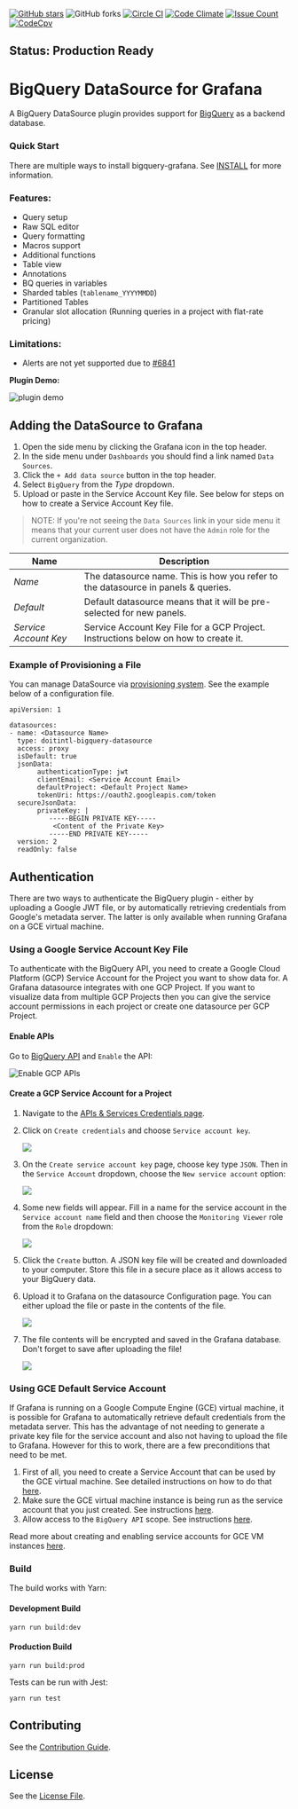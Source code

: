 
[![GitHub stars](https://img.shields.io/github/stars/doitintl/bigquery-grafana.svg?style=svg)](https://github.com/doitintl/bigquery-grafana/stargazers)
![GitHub forks](https://img.shields.io/github/forks/doitintl/bigquery-grafana.svg?style=svg)
[![Circle CI](https://circleci.com/gh/doitintl/bigquery-grafana.svg?style=svg)](https://circleci.com/gh/doitintl/bigquery-grafana)
[![Code Climate](https://codeclimate.com/github/doitintl/bigquery-grafana/badges/gpa.svg)](https://codeclimate.com/github/doitintl/bigquery-grafana/coverage)
[![Issue Count](https://codeclimate.com/github/doitintl/bigquery-grafana/badges/issue_count.svg)](https://codeclimate.com/github/doitintl/bigquery-grafana)
[![CodeCpv](https://codecov.io/gh/doitintl/bigquery-grafana/branch/master/graph/badge.svg)](https://codecov.io/gh/doitintl/bigquery-grafana/)
## Status: Production Ready
# BigQuery DataSource for Grafana

A BigQuery DataSource plugin provides support for [BigQuery](https://cloud.google.com/bigquery/) as a backend database.

### Quick Start
There are multiple ways to install bigquery-grafana. See [INSTALL](https://doitintl.github.io/bigquery-grafana/INSTALL) for more information.

### Features:

 * Query setup
 * Raw SQL editor
 * Query formatting
 * Macros support
 * Additional functions
 * Table view
 * Annotations
 * BQ queries in variables
 * Sharded tables (`tablename_YYYYMMDD`)
 * Partitioned Tables
 * Granular slot allocation (Running queries in a project with flat-rate pricing)

### Limitations:

 * Alerts are not yet supported due to [#6841](https://github.com/grafana/grafana/issues/6841)

 **Plugin Demo:**

 ![plugin demo](https://raw.githubusercontent.com/doitintl/bigquery-grafana/master/img/grafana-bigquery-demo.gif)


## Adding the DataSource to Grafana

1. Open the side menu by clicking the Grafana icon in the top header.
2. In the side menu under `Dashboards` you should find a link named `Data Sources`.
3. Click the `+ Add data source` button in the top header.
4. Select `BigQuery` from the _Type_ dropdown.
5. Upload or paste in the Service Account Key file. See below for steps on how to create a Service Account Key file.

> NOTE: If you're not seeing the `Data Sources` link in your side menu it means that your current user does not have the `Admin` role for the current organization.

| Name                  | Description                                                                         |
| --------------------- | ----------------------------------------------------------------------------------- |
| _Name_                | The datasource name. This is how you refer to the datasource in panels & queries.   |
| _Default_             | Default datasource means that it will be pre-selected for new panels.               |
| _Service Account Key_ | Service Account Key File for a GCP Project. Instructions below on how to create it. |

### Example of Provisioning a File

You can manage DataSource via [provisioning system](https://grafana.com/docs/administration/provisioning/#datasources). See the example below of a configuration file.
```
apiVersion: 1

datasources:
- name: <Datasource Name>
  type: doitintl-bigquery-datasource
  access: proxy
  isDefault: true
  jsonData:
       authenticationType: jwt
       clientEmail: <Service Account Email>
       defaultProject: <Default Project Name>
       tokenUri: https://oauth2.googleapis.com/token
  secureJsonData:
       privateKey: |
          -----BEGIN PRIVATE KEY-----
           <Content of the Private Key>
          -----END PRIVATE KEY-----
  version: 2
  readOnly: false
```

## Authentication

There are two ways to authenticate the BigQuery plugin - either by uploading a Google JWT file, or by automatically retrieving credentials from Google's metadata server. The latter is only available when running Grafana on a GCE virtual machine.

### Using a Google Service Account Key File

To authenticate with the BigQuery API, you need to create a Google Cloud Platform (GCP) Service Account for the Project you want to show data for. A Grafana datasource integrates with one GCP Project. If you want to visualize data from multiple GCP Projects then you can give the service account permissions in each project or  create one datasource per GCP Project.

#### Enable APIs

Go to [BigQuery API](https://console.cloud.google.com/apis/library/bigquery-json.googleapis.com) and `Enable` the API:

![Enable GCP APIs](https://raw.githubusercontent.com/doitintl/bigquery-grafana/master/img/bigquery_enable_api.png)

#### Create a GCP Service Account for a Project

1. Navigate to the [APIs & Services Credentials page](https://console.cloud.google.com/apis/credentials).
2. Click on `Create credentials` and choose `Service account key`.

    ![](https://raw.githubusercontent.com/doitintl/bigquery-grafana/master/img/createserviceaccountbutton.png)
3. On the `Create service account key` page, choose key type `JSON`. Then in the `Service Account` dropdown, choose the `New service account` option:

    ![](https://raw.githubusercontent.com/doitintl/bigquery-grafana/master/img/newserviceaccount.png)

4. Some new fields will appear. Fill in a name for the service account in the `Service account name` field and then choose the `Monitoring Viewer` role from the `Role` dropdown:

    ![](https://raw.githubusercontent.com/doitintl/bigquery-grafana/master/img/bq_service_account_choose_role.png)
5. Click the `Create` button. A JSON key file will be created and downloaded to your computer. Store this file in a secure place as it allows access to your BigQuery data.
6. Upload it to Grafana on the datasource Configuration page. You can either upload the file or paste in the contents of the file.

   ![](https://raw.githubusercontent.com/doitintl/bigquery-grafana/master/img/bq__grafana_upload_key.png)

7. The file contents will be encrypted and saved in the Grafana database. Don't forget to save after uploading the file!

    ![](https://raw.githubusercontent.com/doitintl/bigquery-grafana/master/img/bq_grafana_key_uploaded.png)

### Using GCE Default Service Account

If Grafana is running on a Google Compute Engine (GCE) virtual machine, it is possible for Grafana to automatically retrieve default credentials from the metadata server. This has the advantage of not needing to generate a private key file for the service account and also not having to upload the file to Grafana. However for this to work, there are a few preconditions that need to be met.

1. First of all, you need to create a Service Account that can be used by the GCE virtual machine. See detailed instructions on how to do that [here](https://cloud.google.com/compute/docs/access/create-enable-service-accounts-for-instances#createanewserviceaccount).
2. Make sure the GCE virtual machine instance is being run as the service account that you just created. See instructions [here](https://cloud.google.com/compute/docs/access/create-enable-service-accounts-for-instances#using).
3. Allow access to the `BigQuery API` scope. See instructions [here](changeserviceaccountandscopes).

Read more about creating and enabling service accounts for GCE VM instances [here](https://cloud.google.com/compute/docs/access/create-enable-service-accounts-for-instances).

### Build

The build works with Yarn:

#### Development Build
```
yarn run build:dev
```

#### Production Build
```
yarn run build:prod
```

Tests can be run with Jest:

```
yarn run test
```

## Contributing

See the [Contribution Guide](https://doitintl.github.io/bigquery-grafana/CONTRIBUTING).

## License

See the [License File](https://doitintl.github.io/bigquery-grafana/LICENSE).

